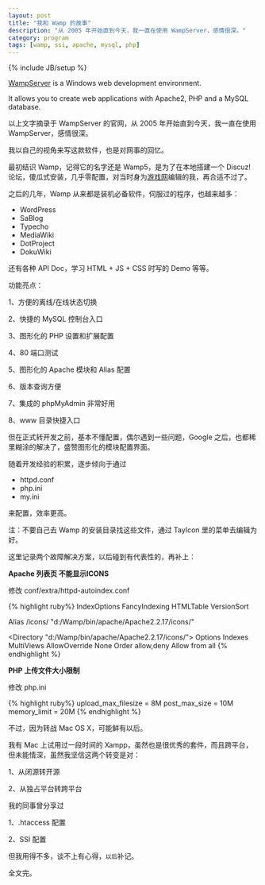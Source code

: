 ```yaml
---
layout: post
title: "我和 Wamp 的故事"
description: "从 2005 年开始直到今天，我一直在使用 WampServer，感情很深。"
category: program
tags: [wamp, ssi, apache, mysql, php]
---
```

{% include JB/setup %}

[WampServer](http://www.wampserver.com/en/) is a Windows web development environment. 

It allows you to create web applications with Apache2, PHP and a MySQL database.

以上文字摘录于 WampServer 的官网，从 2005 年开始直到今天，我一直在使用 WampServer，感情很深。

我以自己的视角来写这款软件，也是对网事的回忆。

最初结识 Wamp，记得它的名字还是 Wamp5，是为了在本地搭建一个 Discuz! 论坛，傻瓜式安装，几乎零配置，对当时身为[游戏网](http://www.pcgames.com.cn)编辑的我，再合适不过了。

之后的几年，Wamp 从来都是装机必备软件，伺服过的程序，也越来越多：

* WordPress
* SaBlog
* Typecho
* MediaWiki
* DotProject
* DokuWiki

还有各种 API Doc，学习 HTML + JS + CSS 时写的 Demo 等等。

功能亮点：

1、方便的离线/在线状态切换

2、快捷的 MySQL 控制台入口

3、图形化的 PHP 设置和扩展配置

4、80 端口测试

5、图形化的 Apache 模块和 Alias 配置  

6、版本查询方便

7、集成的 phpMyAdmin 非常好用

8、www 目录快捷入口

但在正式转开发之前，基本不懂配置，偶尔遇到一些问题，Google 之后，也都稀里糊涂的解决了，盛赞图形化的模块配置界面。

随着开发经验的积累，逐步倾向于通过

* httpd.conf
* php.ini
* my.ini

来配置，效率更高。

注：不要自己去 Wamp 的安装目录找这些文件，通过 TayIcon 里的菜单去编辑为好。

这里记录两个故障解决方案，以后碰到有代表性的，再补上：

**Apache 列表页 不能显示ICONS**

修改 conf/extra/httpd-autoindex.conf

{% highlight ruby%}
IndexOptions FancyIndexing HTMLTable VersionSort

Alias /icons/ "d:/Wamp/bin/apache/Apache2.2.17/icons/"
 
<Directory "d:/Wamp/bin/apache/Apache2.2.17/icons/">
    Options Indexes MultiViews
    AllowOverride None
    Order allow,deny
    Allow from all
</Directory>
{% endhighlight %}

**PHP 上传文件大小限制**

修改 php.ini

{% highlight ruby%}
upload_max_filesize = 8M
post_max_size = 10M
memory_limit = 20M
{% endhighlight %}

不过，因为转战 Mac OS X，可能鲜有以后。

我有 Mac 上试用过一段时间的 Xampp，虽然也是很优秀的套件，而且跨平台，但未能情深，虽然我坚信这两个转变是对：

1、从闭源转开源

2、从独占平台转跨平台

我的同事曾分享过

1、.htaccess 配置

2、SSI 配置

但我用得不多，谈不上有心得，`以后`补记。

全文完。
